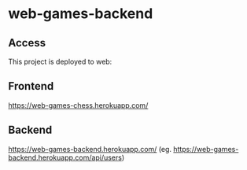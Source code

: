 # web-games-backend

## Access
This project is deployed to web:

## Frontend
https://web-games-chess.herokuapp.com/

## Backend
https://web-games-backend.herokuapp.com/ (eg. https://web-games-backend.herokuapp.com/api/users)
